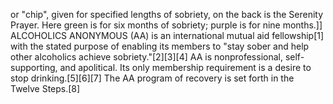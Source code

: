 or "chip", given for specified lengths of sobriety, on the back is the Serenity Prayer. Here green is for six months of sobriety; purple is for nine months.]] ALCOHOLICS ANONYMOUS (AA) is an international mutual aid fellowship[1] with the stated purpose of enabling its members to "stay sober and help other alcoholics achieve sobriety."[2][3][4] AA is nonprofessional, self-supporting, and apolitical. Its only membership requirement is a desire to stop drinking.[5][6][7] The AA program of recovery is set forth in the Twelve Steps.[8]
